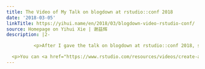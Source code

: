 ```yaml
---
title: The Video of My Talk on blogdown at rstudio::conf 2018
date: '2018-03-05'
linkTitle: https://yihui.name/en/2018/03/blogdown-video-rstudio-conf/
source: Homepage on Yihui Xie | 谢益辉
description: |2-

          <p>After I gave the talk on blogdown at rstudio::conf 2018, some people really thought I was a fast typist, because I &ldquo;typed&rdquo; a relatively long post at the podium in just 20 seconds. On one hand, I was happy to learn that, because my trick worked (too) well on some people. On the other, I was a little sorry that they trusted me so well &mdash; I thought it was obvious that I was cheating.</p>

  <p>You can <a href="https://www.rstudio.com/resources/videos/create-and-maintain-w
---
```

